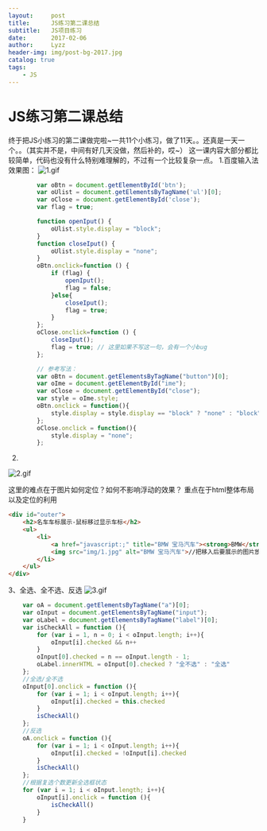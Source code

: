 ```yaml
---
layout:     post 
title:      JS练习第二课总结
subtitle:   JS项目练习
date:       2017-02-06
author:     Lyzz
header-img: img/post-bg-2017.jpg
catalog: true
tags:
    - JS
---
```

# JS练习第二课总结
终于把JS小练习的第二课做完啦~一共11个小练习，做了11天。。还真是一天一个。。（其实并不是，中间有好几天没做，然后补的，哎~）
这一课内容大部分都比较简单，代码也没有什么特别难理解的，不过有一个比较复杂一点。
1.百度输入法
效果图：
![1.gif](http://upload-images.jianshu.io/upload_images/4229306-9d7c8c0058eec8b5.gif?imageMogr2/auto-orient/strip)


```javascript
		var oBtn = document.getElementById('btn');
		var oUlist = document.getElementsByTagName('ul')[0];
		var oClose = document.getElementById('close');
		var flag = true;

		function openIput() {
			oUlist.style.display = "block";
		}
		function closeIput() {
			oUlist.style.display = "none";
		}
		oBtn.onclick=function () {
			if (flag) {
				openIput();
				flag = false;
			}else{
				closeIput();
				flag = true;
			}
		};
		oClose.onclick=function () {
			closeIput();
			flag = true; // 这里如果不写这一句，会有一个小bug
		};

		// 参考写法：
		var oBtn = document.getElementsByTagName("button")[0];
		var oIme = document.getElementById("ime");
		var oClose = document.getElementById("close");
		var style = oIme.style;
		oBtn.onclick = function(){
			style.display = style.display == "block" ? "none" : "block";
		};
		oClose.onclick = function(){
			style.display = "none";
		};

```

2.
![2.gif](http://upload-images.jianshu.io/upload_images/4229306-792819bb095c6bb2.gif?imageMogr2/auto-orient/strip)

这里的难点在于图片如何定位？如何不影响浮动的效果？
重点在于html整体布局以及定位的利用
```html
<div id="outer">
    <h2>名车车标展示-鼠标移过显示车标</h2>
    <ul>
        <li>
            <a href="javascript:;" title="BMW 宝马汽车"><strong>BMW</strong>宝马汽车</a>
            <img src="img/1.jpg" alt="BMW 宝马汽车">//把移入后要展示的图片放在容器里面，然后再利用定位
        </li>
    </ul>
</div>
```

3、全选、全不选、反选
![3.gif](http://upload-images.jianshu.io/upload_images/4229306-8b8e2a6f1cd30e7d.gif?imageMogr2/auto-orient/strip)
```javascript
	var oA = document.getElementsByTagName("a")[0];	
	var oInput = document.getElementsByTagName("input");
	var oLabel = document.getElementsByTagName("label")[0];
	var isCheckAll = function (){
		for (var i = 1, n = 0; i < oInput.length; i++){
			oInput[i].checked && n++	
		}
		oInput[0].checked = n == oInput.length - 1;
		oLabel.innerHTML = oInput[0].checked ? "全不选" : "全选"
	};
	//全选/全不选
	oInput[0].onclick = function (){
		for (var i = 1; i < oInput.length; i++){
			oInput[i].checked = this.checked			
		}
		isCheckAll()
	};
	//反选
	oA.onclick = function (){
		for (var i = 1; i < oInput.length; i++){
			oInput[i].checked = !oInput[i].checked
		}
		isCheckAll()
	};
	//根据复选个数更新全选框状态
	for (var i = 1; i < oInput.length; i++){
		oInput[i].onclick = function (){
			isCheckAll()
		}	
	}	
```
  
  
